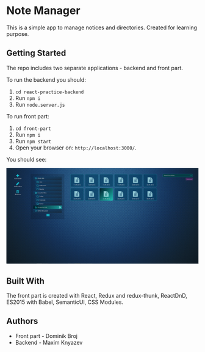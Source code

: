 # Note Manager

This is a simple app to manage notices and directories. Created for learning purpose.

## Getting Started

The repo includes two separate applications - backend and front part.

To run the backend you should:

1. ```cd react-practice-backend```
2. Run ```npm i```
3. Run ```node.server.js```


To run front part:

1. ```cd front-part```
2. Run ```npm i```
3. Run ```npm start```
4. Open your browser on: ```http://localhost:3000/```.


You should see:

![note manager index](./readme-img.png)


## Built With

The front part is created with React, Redux and redux-thunk, ReactDnD, ES2015 with Babel, SemanticUI, CSS Modules.

## Authors

* Front part - Dominik Broj
* Backend - Maxim Knyazev
